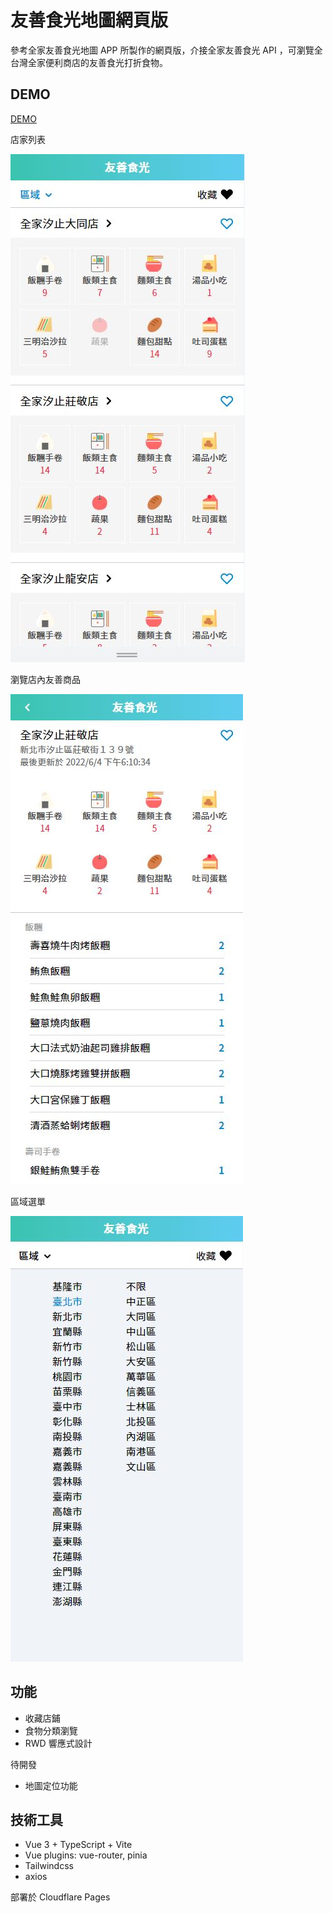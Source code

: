 # 友善食光地圖網頁版
參考全家友善食光地圖 APP 所製作的網頁版，介接全家友善食光 API ，可瀏覽全台灣全家便利商店的友善食光打折食物。

## DEMO
[DEMO](https://familymap.pages.dev/)

店家列表

![](/demo/demo-2.JPG)

瀏覽店內友善商品

![](/demo/demo-3.JPG)

區域選單

![](/demo/demo-1.JPG)

## 功能
- 收藏店鋪
- 食物分類瀏覽
- RWD 響應式設計

待開發
- 地圖定位功能

## 技術工具
- Vue 3 + TypeScript + Vite
- Vue plugins: vue-router, pinia
- Tailwindcss
- axios

部署於 Cloudflare Pages